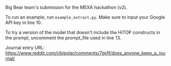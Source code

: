 Big Bear team's submission for the MEXA hackathon (v2). 

To run an example, run `example_extract.py`. Make sure to input your Google API key in line 10. 

To try a version of the model that doesn't include the HiTOP constructs in the prompt, uncomment the prompt_file used in line 13. 

Journal entry URL: https://www.reddit.com/r/bipolar/comments/7jje1f/does_anyone_keep_a_journal/
